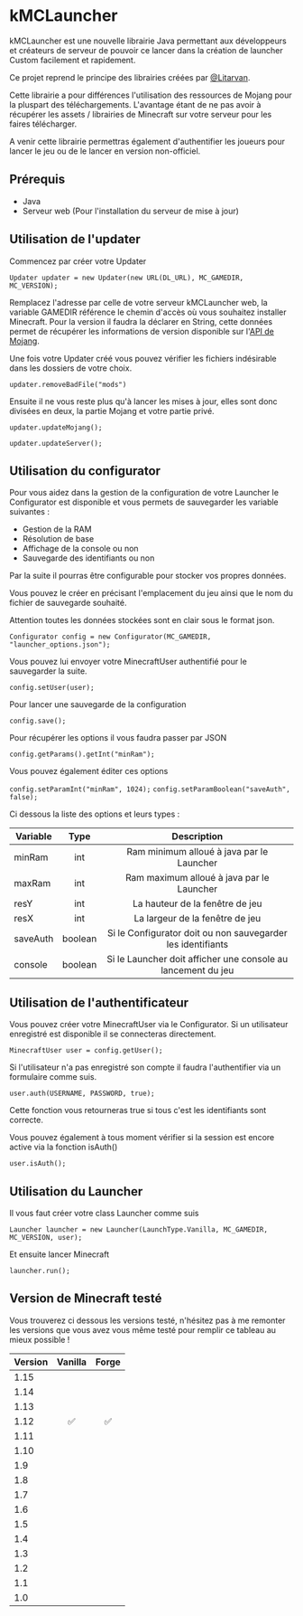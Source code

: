 # kMCLauncher
kMCLauncher est une nouvelle librairie Java permettant aux développeurs et créateurs de serveur de pouvoir ce lancer dans la création de launcher Custom facilement et rapidement.

Ce projet reprend le principe des librairies créées par [@Litarvan][0].

[0]: https://github.com/Litarvan

Cette librairie a pour différences l'utilisation des ressources de Mojang pour la pluspart des téléchargements.
L'avantage étant de ne pas avoir à récupérer les assets / librairies de Minecraft sur votre serveur pour les faires télécharger.

A venir cette librairie permettras également d'authentifier les joueurs pour lancer le jeu ou de le lancer en version non-officiel.

## Prérequis

- Java
- Serveur web (Pour l'installation du serveur de mise à jour)

## Utilisation de l'updater

Commencez par créer votre Updater

`Updater updater = new Updater(new URL(DL_URL), MC_GAMEDIR, MC_VERSION);`

Remplacez l'adresse par celle de votre serveur kMCLauncher web, la variable GAMEDIR référence le chemin d'accès où vous souhaitez installer Minecraft.
Pour la version il faudra la déclarer en String, cette données permet de récupérer les informations de version disponible sur l'[API de Mojang][1].

[1]: https://launchermeta.mojang.com/mc/game/version_manifest.json

Une fois votre Updater créé vous pouvez vérifier les fichiers indésirable dans les dossiers de votre choix.

`updater.removeBadFile("mods")`

Ensuite il ne vous reste plus qu'à lancer les mises à jour, elles sont donc divisées en deux, la partie Mojang et votre partie privé.

`updater.updateMojang();`

`updater.updateServer();`
## Utilisation du configurator

Pour vous aidez dans la gestion de la configuration de votre Launcher le Configurator est disponible et vous permets de sauvegarder les variable suivantes : 

- Gestion de la RAM
- Résolution de base
- Affichage de la console ou non
- Sauvegarde des identifiants ou non

Par la suite il pourras être configurable pour stocker vos propres données.

Vous pouvez le créer en précisant l'emplacement du jeu ainsi que le nom du fichier de sauvegarde souhaité.

Attention toutes les données stockées sont en clair sous le format json.

`Configurator config = new Configurator(MC_GAMEDIR, "launcher_options.json");`

Vous pouvez lui envoyer votre MinecraftUser authentifié pour le sauvegarder la suite.

`config.setUser(user);`

Pour lancer une sauvegarde de la configuration

`config.save();`

Pour récupérer les options il vous faudra passer par JSON

`config.getParams().getInt("minRam");`

Vous pouvez également éditer ces options

`config.setParamInt("minRam", 1024);`
`config.setParamBoolean("saveAuth", false);`

Ci dessous la liste des options et leurs types :

Variable | Type | Description
---- | :--: | :--:
minRam | int | Ram minimum alloué à java par le Launcher
maxRam | int | Ram maximum alloué à java par le Launcher 
resY | int | La hauteur de la fenêtre de jeu
resX | int | La largeur de la fenêtre de jeu
saveAuth | boolean | Si le Configurator doit ou non sauvegarder les identifiants
console | boolean | Si le Launcher doit afficher une console au lancement du jeu



## Utilisation de l'authentificateur

Vous pouvez créer votre MinecraftUser via le Configurator. Si un utilisateur enregistré est disponible il se connecteras directement.

`MinecraftUser user = config.getUser();`

Si l'utilisateur n'a pas enregistré son compte il faudra l'authentifier via un formulaire comme suis.

`user.auth(USERNAME, PASSWORD, true);`

Cette fonction vous retourneras true si tous c'est les identifiants sont correcte.

Vous pouvez également à tous moment vérifier si la session est encore active via la fonction isAuth()

`user.isAuth();`

## Utilisation du Launcher

Il vous faut créer votre class Launcher comme suis

`Launcher launcher = new Launcher(LaunchType.Vanilla, MC_GAMEDIR, MC_VERSION, user);`

Et ensuite lancer Minecraft

`launcher.run();`

## Version de Minecraft testé

Vous trouverez ci dessous les versions testé, n'hésitez pas à me remonter les versions que vous avez vous même testé pour remplir ce tableau au mieux possible !

Version | Vanilla | Forge
---- | :--: | :--:
1.15 | | 
1.14 | | 
1.13 | | 
1.12 | :white_check_mark: | :white_check_mark:
1.11 | | 
1.10 | | 
1.9 | | 
1.8 | | 
1.7 | | 
1.6 | | 
1.5 | | 
1.4 | | 
1.3 | | 
1.2 | | 
1.1 | | 
1.0 | | 

## 